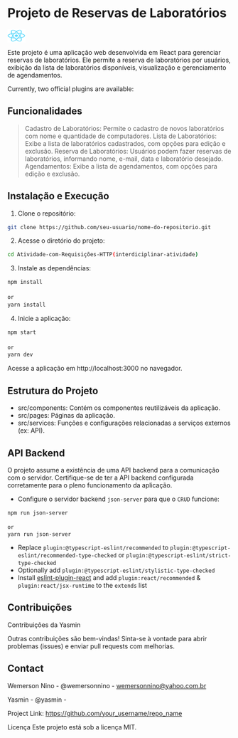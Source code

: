 # Projeto de Reservas de Laboratórios

<img align="center" alt="Wemerson-Nino-React" height="30" width="40" src="https://raw.githubusercontent.com/devicons/devicon/master/icons/react/react-original.svg">

Este projeto é uma aplicação web desenvolvida em React para gerenciar reservas de laboratórios. Ele permite a reserva de laboratórios por usuários, exibição da lista de laboratórios disponíveis, visualização e gerenciamento de agendamentos.

Currently, two official plugins are available:

## Funcionalidades
> Cadastro de Laboratórios: Permite o cadastro de novos laboratórios com nome e quantidade de computadores.
> Lista de Laboratórios: Exibe a lista de laboratórios cadastrados, com opções para edição e exclusão.
> Reserva de Laboratórios: Usuários podem fazer reservas de laboratórios, informando nome, e-mail, data e laboratório desejado.
> Agendamentos: Exibe a lista de agendamentos, com opções para edição e exclusão.

## Instalação e Execução

1. Clone o repositório:
``` bash
git clone https://github.com/seu-usuario/nome-do-repositorio.git
```

2. Acesse o diretório do projeto:

```bash
cd Atividade-com-Requisições-HTTP(interdiciplinar-atividade)
````

3. Instale as dependências:

```bash
npm install

or 
yarn install
```

4. Inicie a aplicação:

```bash
npm start

or 
yarn dev
```
Acesse a aplicação em http://localhost:3000 no navegador.

## Estrutura do Projeto
- src/components: Contém os componentes reutilizáveis da aplicação.
- src/pages: Páginas da aplicação.
- src/services: Funções e configurações relacionadas a serviços externos (ex: API).

## API Backend

O projeto assume a existência de uma API backend para a comunicação com o servidor. Certifique-se de ter a API backend configurada corretamente para o pleno funcionamento da aplicação.

- Configure o servidor backend `json-server` para que o `CRUD` funcione:

``` shel
npm run json-server

or
yarn run json-server

```

- Replace `plugin:@typescript-eslint/recommended` to `plugin:@typescript-eslint/recommended-type-checked` or `plugin:@typescript-eslint/strict-type-checked`
- Optionally add `plugin:@typescript-eslint/stylistic-type-checked`
- Install [eslint-plugin-react](https://github.com/jsx-eslint/eslint-plugin-react) and add `plugin:react/recommended` & `plugin:react/jsx-runtime` to the `extends` list

## Contribuições
Contribuições da Yasmin 

Outras contribuições são bem-vindas! Sinta-se à vontade para abrir problemas (issues) e enviar pull requests com melhorias.

## Contact
Wemerson Nino - @wemersonnino - wemersonnino@yahoo.com.br

Yasmin - @yasmin - 

Project Link: https://github.com/your_username/repo_name



Licença
Este projeto está sob a licença MIT.
